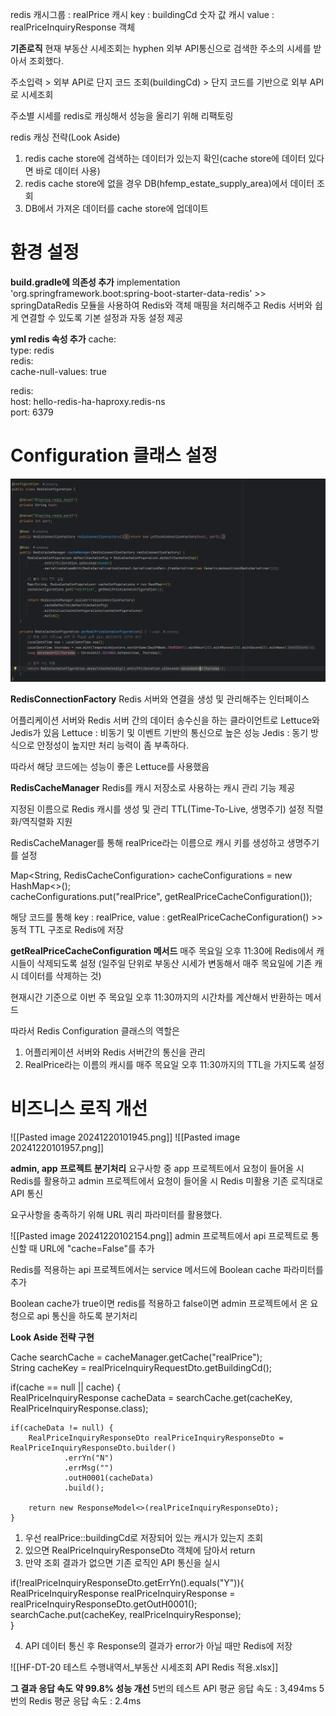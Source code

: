 
redis 캐시그룹 : realPrice
캐시 key : buildingCd 숫자 값
캐시 value : realPriceInquiryResponse 객체


**기존로직**
현재 부동산 시세조회는 hyphen 외부 API통신으로 검색한 주소의 시세를 받아서 조회했다.

주소입력 > 외부 API로 단지 코드 조회(buildingCd)  > 단지 코드를 기반으로 외부 API로
시세조회 



주소별 시세를 redis로 캐싱해서 성능을 올리기 위해 리팩토링

redis 캐싱 전략(Look Aside)

1.  redis cache store에 검색하는 데이터가 있는지 확인(cache store에 데이터 있다면 바로 데이터 사용)
2. redis cache store에 없을 경우 DB(hfemp_estate_supply_area)에서 데이터 조회
3.  DB에서 가져온 데이터를 cache store에 업데이트


# 환경 설정

**build.gradle에 의존성 추가**
implementation 'org.springframework.boot:spring-boot-starter-data-redis'
    >> springDataRedis 모듈을 사용하여 Redis와 객체 매핑을 처리해주고
	    Redis 서버와 쉽게 연결할 수 있도록 기본 설정과 자동 설정 제공

**yml redis 속성 추가**
cache:  
  type: redis  
  redis:  
    cache-null-values: true  
  
redis:  
  host: hello-redis-ha-haproxy.redis-ns  
  port: 6379


# Configuration 클래스 설정

![Image](https://github.com/JooSeong12/development/blob/master/image/Pasted%20image%2020241220094057.png)

**RedisConnectionFactory**
Redis 서버와 연결을 생성 및 관리해주는 인터페이스

어플리케이션 서버와 Redis 서버 간의 데이터 송수신을 하는 클라이언트로
Lettuce와 Jedis가 있음
Lettuce : 비동기 및 이벤트 기반의 통신으로 높은 성능
Jedis : 동기 방식으로 안정성이 높지만 처리 능력이 좀 부족하다.

따라서 해당 코드에는 성능이 좋은 Lettuce를 사용했음

**RedisCacheManager**
Redis를 캐시 저장소로 사용하는 캐시 관리 기능 제공

지정된 이름으로 Redis 캐시를 생성 및 관리
TTL(Time-To-Live, 생명주기) 설정
직렬화/역직렬화 지원

RedisCacheManager를 통해 realPrice라는 이름으로 캐시 키를 생성하고 생명주기를 설정

Map<String, RedisCacheConfiguration> cacheConfigurations = new HashMap<>();  
cacheConfigurations.put("realPrice", getRealPriceCacheConfiguration());

해당 코드를 통해 key : realPrice, value : getRealPriceCacheConfiguration() >> 동적 TTL
구조로 Redis에 저장


**getRealPriceCacheConfiguration 메서드**
매주 목요일 오후 11:30에 Redis에서 캐시들이 삭제되도록 설정
(일주일 단위로 부동산 시세가 변동해서 매주 목요일에 기존 캐시 데이터를 삭제하는 것)

현재시간 기준으로 이번 주 목요일 오후 11:30까지의 시간차를 계산해서 반환하는 메서드

따라서 Redis Configuration 클래스의 역할은
1. 어플리케이션 서버와 Redis 서버간의 통신을 관리
2. RealPrice라는 이름의 캐시를 매주 목요일 오후 11:30까지의 TTL을 가지도록 설정



# 비즈니스 로직 개선
![[Pasted image 20241220101945.png]]
![[Pasted image 20241220101957.png]]

**admin, app 프로젝트 분기처리**
요구사항 중 app 프로젝트에서 요청이 들어올 시 Redis를 활용하고
admin 프로젝트에서 요청이 들어올 시 Redis 미활용 기존 로직대로 API 통신

요구사항을 충족하기 위해 URL 쿼리 파라미터를 활용했다.

![[Pasted image 20241220102154.png]]
admin 프로젝트에서 api 프로젝트로 통신할 때 URL에 "cache=False"를 추가

Redis를 적용하는 api 프로젝트에서는 service 메서드에 Boolean cache 파라미터를 추가

Boolean cache가 true이면 redis를 적용하고 false이면 admin 프로젝트에서 온 요청으로
api 통신을 하도록 분기처리


**Look Aside 전략 구현**

Cache searchCache = cacheManager.getCache("realPrice");  
String cacheKey = realPriceInquiryRequestDto.getBuildingCd();  
  
if(cache == null || cache) {  
    RealPriceInquiryResponse cacheData = searchCache.get(cacheKey, RealPriceInquiryResponse.class);  
  
    if(cacheData != null) {  
        RealPriceInquiryResponseDto realPriceInquiryResponseDto = RealPriceInquiryResponseDto.builder()  
                .errYn("N")  
                .errMsg("")  
                .outH0001(cacheData)  
                .build();  
  
        return new ResponseModel<>(realPriceInquiryResponseDto);  
    }

1. 우선 realPrice::buildingCd로 저장되어 있는 캐시가 있는지 조회
2. 있으면 RealPriceInquiryResponseDto 객체에 담아서 return
3. 만약 조회 결과가 없으면 기존 로직인 API 통신을 실시

if(!realPriceInquiryResponseDto.getErrYn().equals("Y")){  
    RealPriceInquiryResponse realPriceInquiryResponse = realPriceInquiryResponseDto.getOutH0001();  
    searchCache.put(cacheKey, realPriceInquiryResponse);  
}

4. API 데이터 통신 후 Response의 결과가 error가 아닐 때만 Redis에 저장


![[HF-DT-20 테스트 수행내역서_부동산 시세조회 API Redis 적용.xlsx]]

**그 결과 응답 속도 약 99.8% 성능 개선**
5번의 테스트 API 평균 응답 속도 : 3,494ms
5번의 Redis 평균 응답 속도 : 2.4ms
